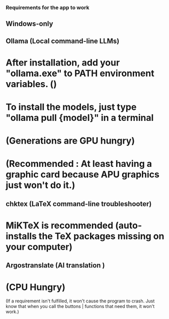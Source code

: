 ### Requirements for the app to work

## Windows-only

## Ollama (Local command-line LLMs)

# After installation, add your "ollama.exe" to PATH environment variables. ()
# To install the models, just type "ollama pull {model}" in a terminal
# (Generations are GPU hungry)
# (Recommended : At least having a graphic card because APU graphics just won't do it.)

## chktex (LaTeX command-line troubleshooter)

# MiKTeX is recommended (auto-installs the TeX packages missing on your computer)

## Argostranslate (AI translation )
# (CPU Hungry)

(If a requirement isn't fulfilled, it won't cause the program to crash. Just know that when you call the buttons | functions that need them, it won't work.)